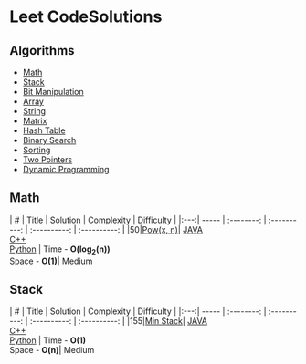 # Leet CodeSolutions

## Algorithms
* [Math](https://github.com/SudoAzek/LeetCodeSolutions#math)
* [Stack](https://github.com/SudoAzek/LeetCodeSolutions#stack)
* [Bit Manipulation](https://github.com/SudoAzek/LeetCodeSolutions#bit-manipulation)
* [Array](https://github.com/SudoAzek/LeetCodeSolutions#array)
* [String](https://github.com/SudoAzek/LeetCodeSolutions#string)
* [Matrix](https://github.com/SudoAzek/LeetCodeSolutions#matrix)
* [Hash Table](https://github.com/SudoAzek/LeetCodeSolutions#hash-table)
* [Binary Search](https://github.com/SudoAzek/LeetCodeSolutions#binary-search)
* [Sorting](https://github.com/SudoAzek/LeetCodeSolutions#sorting)
* [Two Pointers](https://github.com/SudoAzek/LeetCodeSolutions#two-pointers)
* [Dynamic Programming](https://github.com/SudoAzek/LeetCodeSolutions#dynamic-programming)


## Math
| # | Title | Solution | Complexity | Difficulty |
|:---:| ----- | :--------: | :----------: | :----------: | :----------: |
|50|[Pow(x, n)](https://leetcode.com/problems/powx-n/)| [JAVA](./Java/Pow.java) <br> [C++](./C++/Pow.cpp) <br> [Python](./Python/Pow.py) | Time - **O(log<sub>2</sub>(n))** <br>Space - **O(1)**| Medium 

## Stack
| # | Title | Solution | Complexity | Difficulty |
|:---:| ----- | :--------: | :----------: | :----------: | :----------: |
|155|[Min Stack](https://leetcode.com/problems/min-stack/)| [JAVA](./Java/MinStack.java) <br> [C++](./C++/MinStack.cpp) <br> [Python](./Python/MinStack.py) | Time - **O(1)** <br>Space - **O(n)**| Medium 
